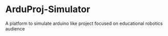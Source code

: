 # ArduProj-Simulator
A platform to simulate arduino like project focused on educational robotics audience
